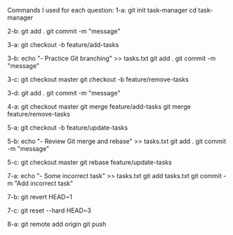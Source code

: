 Commands I used for each question: 
1-a:
git init task-manager
cd task-manager

2-b: 
git add .
git commit -m "message"

3-a: 
git checkout -b feature/add-tasks

3-b: 
echo "- Practice Git branching" >> tasks.txt
git add .
git commit -m "message"

3-c: 
git checkout master
git checkout -b feature/remove-tasks

3-d:
git add .
git commit -m "message"

4-a: 
git checkout master
git merge feature/add-tasks 
git merge feature/remove-tasks 

5-a: 
git checkout -b feature/update-tasks

5-b:
echo "- Review Git merge and rebase" >> tasks.txt
git add .
git commit -m "message"

5-c: 
git checkout master
git rebase feature/update-tasks 

7-a:
echo "- Some incorrect task" >> tasks.txt
git add tasks.txt
git commit -m "Add incorrect task"

7-b:
git revert HEAD~1

7-c:
git reset --hard HEAD~3

8-a:
git remote add origin <repository-url>
git push
